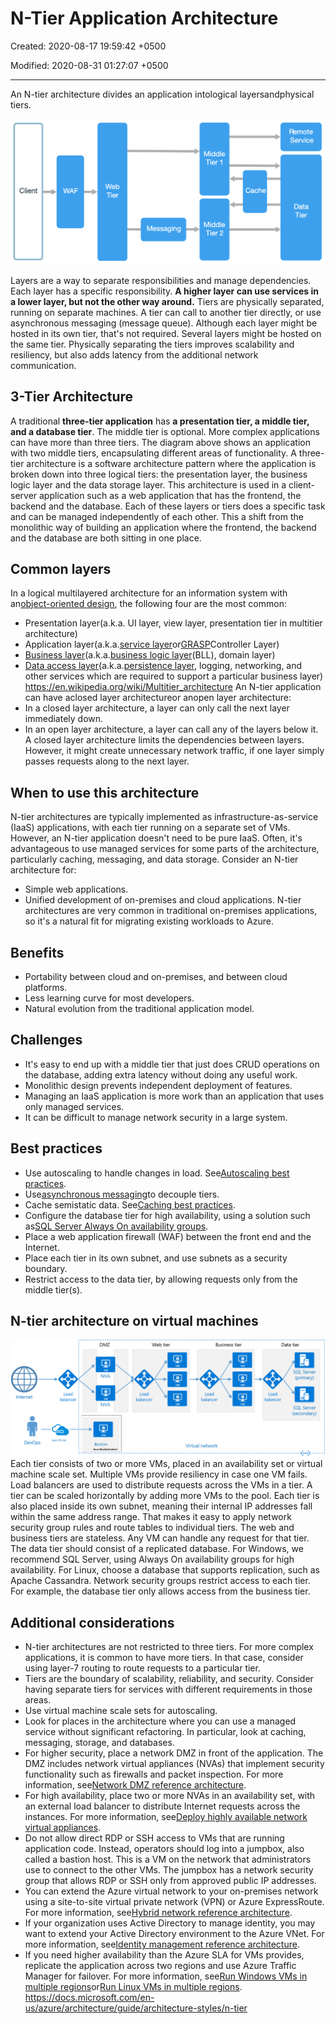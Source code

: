# N-Tier Application Architecture

Created: 2020-08-17 19:59:42 +0500

Modified: 2020-08-31 01:27:07 +0500

---

An N-tier architecture divides an application intological layersandphysical tiers.

![image](media/Architecture-Guide_N-Tier-Application-Architecture-image1.png)

Layers are a way to separate responsibilities and manage dependencies. Each layer has a specific responsibility. **A higher layer can use services in a lower layer, but not the other way around.**
Tiers are physically separated, running on separate machines. A tier can call to another tier directly, or use asynchronous messaging (message queue). Although each layer might be hosted in its own tier, that's not required. Several layers might be hosted on the same tier. Physically separating the tiers improves scalability and resiliency, but also adds latency from the additional network communication.
## 3-Tier Architecture

A traditional **three-tier application** has **a presentation tier, a middle tier, and a database tier**. The middle tier is optional. More complex applications can have more than three tiers. The diagram above shows an application with two middle tiers, encapsulating different areas of functionality.
A three-tier architecture is a software architecture pattern where the application is broken down into three logical tiers: the presentation layer, the business logic layer and the data storage layer. This architecture is used in a client-server application such as a web application that has the frontend, the backend and the database. Each of these layers or tiers does a specific task and can be managed independently of each other. This a shift from the monolithic way of building an application where the frontend, the backend and the database are both sitting in one place.
## Common layers

In a logical multilayered architecture for an information system with an[object-oriented design](https://en.wikipedia.org/wiki/Object-oriented_design), the following four are the most common:
-   Presentation layer(a.k.a. UI layer, view layer, presentation tier in multitier architecture)
-   Application layer(a.k.a.[service layer](https://en.wikipedia.org/wiki/Service-oriented_architecture)or[GRASP](https://en.wikipedia.org/wiki/GRASP_(object-oriented_design))Controller Layer)
-   [Business layer](https://en.wikipedia.org/wiki/Business_layer)(a.k.a.[business logic layer](https://en.wikipedia.org/wiki/Business_logic_layer)(BLL), domain layer)
-   [Data access layer](https://en.wikipedia.org/wiki/Data_access_layer)(a.k.a.[persistence layer](https://en.wikipedia.org/wiki/Persistence_layer), logging, networking, and other services which are required to support a particular business layer)
<https://en.wikipedia.org/wiki/Multitier_architecture>
An N-tier application can have aclosed layer architectureor anopen layer architecture:
-   In a closed layer architecture, a layer can only call the next layer immediately down.
-   In an open layer architecture, a layer can call any of the layers below it.
A closed layer architecture limits the dependencies between layers. However, it might create unnecessary network traffic, if one layer simply passes requests along to the next layer.
## When to use this architecture

N-tier architectures are typically implemented as infrastructure-as-service (IaaS) applications, with each tier running on a separate set of VMs. However, an N-tier application doesn't need to be pure IaaS. Often, it's advantageous to use managed services for some parts of the architecture, particularly caching, messaging, and data storage.
Consider an N-tier architecture for:
-   Simple web applications.
-   Unified development of on-premises and cloud applications.
N-tier architectures are very common in traditional on-premises applications, so it's a natural fit for migrating existing workloads to Azure.
## Benefits
-   Portability between cloud and on-premises, and between cloud platforms.
-   Less learning curve for most developers.
-   Natural evolution from the traditional application model.
## Challenges
-   It's easy to end up with a middle tier that just does CRUD operations on the database, adding extra latency without doing any useful work.
-   Monolithic design prevents independent deployment of features.
-   Managing an IaaS application is more work than an application that uses only managed services.
-   It can be difficult to manage network security in a large system.
## Best practices
-   Use autoscaling to handle changes in load. See[Autoscaling best practices](https://docs.microsoft.com/en-us/azure/architecture/best-practices/auto-scaling).
-   Use[asynchronous messaging](https://docs.microsoft.com/en-us/azure/service-bus-messaging/service-bus-async-messaging)to decouple tiers.
-   Cache semistatic data. See[Caching best practices](https://docs.microsoft.com/en-us/azure/architecture/best-practices/caching).
-   Configure the database tier for high availability, using a solution such as[SQL Server Always On availability groups](https://docs.microsoft.com/en-us/sql/database-engine/availability-groups/windows/always-on-availability-groups-sql-server).
-   Place a web application firewall (WAF) between the front end and the Internet.
-   Place each tier in its own subnet, and use subnets as a security boundary.
-   Restrict access to the data tier, by allowing requests only from the middle tier(s).
## N-tier architecture on virtual machines

![image](media/Architecture-Guide_N-Tier-Application-Architecture-image2.png)
Each tier consists of two or more VMs, placed in an availability set or virtual machine scale set. Multiple VMs provide resiliency in case one VM fails. Load balancers are used to distribute requests across the VMs in a tier. A tier can be scaled horizontally by adding more VMs to the pool.
Each tier is also placed inside its own subnet, meaning their internal IP addresses fall within the same address range. That makes it easy to apply network security group rules and route tables to individual tiers.
The web and business tiers are stateless. Any VM can handle any request for that tier. The data tier should consist of a replicated database. For Windows, we recommend SQL Server, using Always On availability groups for high availability. For Linux, choose a database that supports replication, such as Apache Cassandra.
Network security groups restrict access to each tier. For example, the database tier only allows access from the business tier.
## Additional considerations
-   N-tier architectures are not restricted to three tiers. For more complex applications, it is common to have more tiers. In that case, consider using layer-7 routing to route requests to a particular tier.
-   Tiers are the boundary of scalability, reliability, and security. Consider having separate tiers for services with different requirements in those areas.
-   Use virtual machine scale sets for autoscaling.
-   Look for places in the architecture where you can use a managed service without significant refactoring. In particular, look at caching, messaging, storage, and databases.
-   For higher security, place a network DMZ in front of the application. The DMZ includes network virtual appliances (NVAs) that implement security functionality such as firewalls and packet inspection. For more information, see[Network DMZ reference architecture](https://docs.microsoft.com/en-us/azure/architecture/reference-architectures/dmz/secure-vnet-dmz).
-   For high availability, place two or more NVAs in an availability set, with an external load balancer to distribute Internet requests across the instances. For more information, see[Deploy highly available network virtual appliances](https://docs.microsoft.com/en-us/azure/architecture/reference-architectures/dmz/nva-ha).
-   Do not allow direct RDP or SSH access to VMs that are running application code. Instead, operators should log into a jumpbox, also called a bastion host. This is a VM on the network that administrators use to connect to the other VMs. The jumpbox has a network security group that allows RDP or SSH only from approved public IP addresses.
-   You can extend the Azure virtual network to your on-premises network using a site-to-site virtual private network (VPN) or Azure ExpressRoute. For more information, see[Hybrid network reference architecture](https://docs.microsoft.com/en-us/azure/architecture/reference-architectures/hybrid-networking/).
-   If your organization uses Active Directory to manage identity, you may want to extend your Active Directory environment to the Azure VNet. For more information, see[Identity management reference architecture](https://docs.microsoft.com/en-us/azure/architecture/reference-architectures/identity/).
-   If you need higher availability than the Azure SLA for VMs provides, replicate the application across two regions and use Azure Traffic Manager for failover. For more information, see[Run Windows VMs in multiple regions](https://docs.microsoft.com/en-us/azure/architecture/reference-architectures/n-tier/multi-region-sql-server)or[Run Linux VMs in multiple regions](https://docs.microsoft.com/en-us/azure/architecture/reference-architectures/n-tier/n-tier-cassandra).
<https://docs.microsoft.com/en-us/azure/architecture/guide/architecture-styles/n-tier>